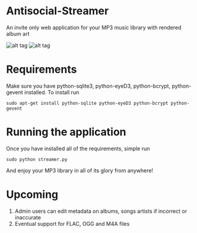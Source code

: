 Antisocial-Streamer
===================

An invite only web application for your MP3 music library with rendered album art

![alt tag](http://i1306.photobucket.com/albums/s570/david4shure/streamer_zps7f8a29ea.png)
![alt tag](http://i1306.photobucket.com/albums/s570/david4shure/request_zps1086c497.png)


Requirements
============

Make sure you have python-sqlite3, python-eyeD3, python-bcrypt, python-gevent installed.
  To install run 
```shell
sudo apt-get install python-sqlite python-eyeD3 python-bcrypt python-gevent
```

Running the application
=======================

Once you have installed all of the requirements, simple run 
```shell
sudo python streamer.py
```

And enjoy your MP3 library in all of its glory from anywhere!


Upcoming
========

1. Admin users can edit metadata on albums, songs artists if incorrect or inaccurate
2. Eventual support for FLAC, OGG and M4A files
